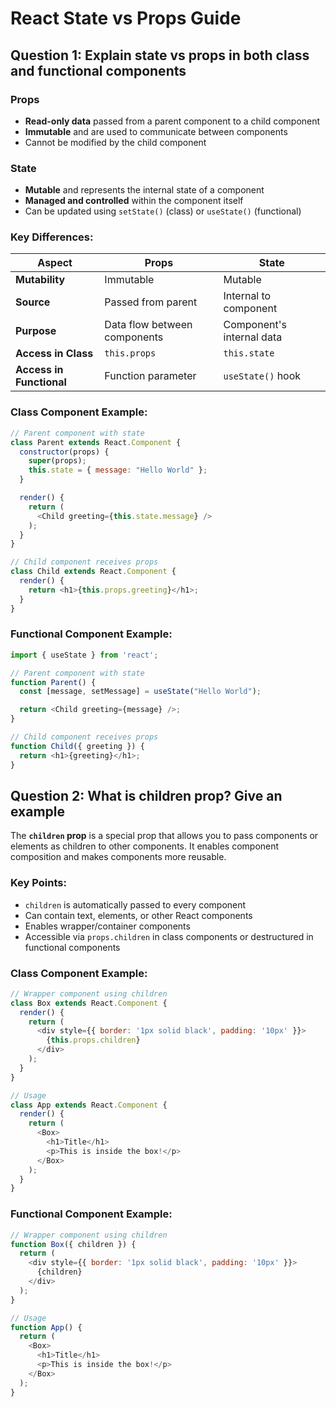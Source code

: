 # React State vs Props Guide

## Question 1: Explain state vs props in both class and functional components

### Props
- **Read-only data** passed from a parent component to a child component
- **Immutable** and are used to communicate between components
- Cannot be modified by the child component

### State
- **Mutable** and represents the internal state of a component
- **Managed and controlled** within the component itself
- Can be updated using `setState()` (class) or `useState()` (functional)

### Key Differences:

| Aspect | Props | State |
|--------|-------|-------|
| **Mutability** | Immutable | Mutable |
| **Source** | Passed from parent | Internal to component |
| **Purpose** | Data flow between components | Component's internal data |
| **Access in Class** | `this.props` | `this.state` |
| **Access in Functional** | Function parameter | `useState()` hook |

### Class Component Example:

```javascript
// Parent component with state
class Parent extends React.Component {
  constructor(props) {
    super(props);
    this.state = { message: "Hello World" };
  }

  render() {
    return (
      <Child greeting={this.state.message} />
    );
  }
}

// Child component receives props
class Child extends React.Component {
  render() {
    return <h1>{this.props.greeting}</h1>;
  }
}
```

### Functional Component Example:

```javascript
import { useState } from 'react';

// Parent component with state
function Parent() {
  const [message, setMessage] = useState("Hello World");

  return <Child greeting={message} />;
}

// Child component receives props
function Child({ greeting }) {
  return <h1>{greeting}</h1>;
}
```

## Question 2: What is children prop? Give an example

The **`children` prop** is a special prop that allows you to pass components or elements as children to other components. It enables component composition and makes components more reusable.

### Key Points:
- `children` is automatically passed to every component
- Can contain text, elements, or other React components
- Enables wrapper/container components
- Accessible via `props.children` in class components or destructured in functional components

### Class Component Example:

```javascript
// Wrapper component using children
class Box extends React.Component {
  render() {
    return (
      <div style={{ border: '1px solid black', padding: '10px' }}>
        {this.props.children}
      </div>
    );
  }
}

// Usage
class App extends React.Component {
  render() {
    return (
      <Box>
        <h1>Title</h1>
        <p>This is inside the box!</p>
      </Box>
    );
  }
}
```

### Functional Component Example:

```javascript
// Wrapper component using children
function Box({ children }) {
  return (
    <div style={{ border: '1px solid black', padding: '10px' }}>
      {children}
    </div>
  );
}

// Usage
function App() {
  return (
    <Box>
      <h1>Title</h1>
      <p>This is inside the box!</p>
    </Box>
  );
}
```

